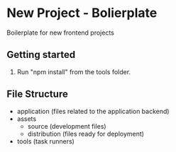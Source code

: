 # New Project - Bolierplate
Boilerplate for new frontend projects

## Getting started
1. Run "npm install" from the tools folder.

## File Structure
* application (files related to the application backend)
* assets
  * source (development files) 
  * distribution (files ready for deployment)
* tools (task runners)
